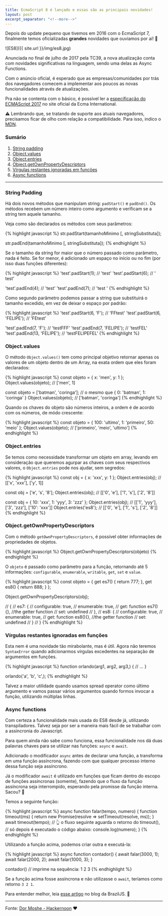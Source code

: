 ```yaml
---
title: EcmaScript 8 é lançado e essas são as principais novidades!
layout: post
excerpt_separator: "<!--more-->"
---
```


Depois do update pequeno que tivemos em 2016 com o EcmaScript 7, finalmente temos oficializadas **grandes** novidades que ouviamos por aí! 🎉

<!--more-->

![ES8]({{ site.url }}/img/es8.jpg)

Anunciada no final de julho de 2017 pela TC39, a nova atualização conta com novidades significativas na linguagem, sendo uma delas as Async Functions.

Com o anúncio oficial, é esperado que as empresas/comunidades por trás dos navegadores comecem a implementar aos poucos as novas funcionalidades através de atualizações.

Pra não se contenta com o básico, é possível ler a <a href="http://www.ecma-international.org/memento/presentation.htm" target="_blank">especificação do ECMAScript 2017</a> no site oficial da Ecma International.

⚠️  Lembrando que, se tratando de suporte aos atuais navegadores, precisamos ficar de olho com relação a compatibilidade. Para isso, indico o <a href="https://developer.mozilla.org/en-US/Add-ons/WebExtensions/Browser_support_for_JavaScript_APIs" target="_blank">MDN</a>.

### Sumário
1. [String padding](#string-padding)
1. [Object.values](#objectvalues)
1. [Object.entries](#objectentries) 
1. [Object.getOwnPropertyDescriptors](#objectgetownpropertydescriptors)
1. [Vírgulas restantes ignoradas em funções](#vírgulas-restantes-ignoradas-em-funções)
1. [Async functions](#async-functions)

___

### String Padding
Há dois novos métodos que manipulam string: `padStart()` e `padEnd()`. Os métodos recebem um número inteiro como argumento e verificam se a string tem aquele tamanho. 

Veja como são declarados os métodos com seus parâmetros:

{% highlight javascript %}
str.padStart(tamanhoMinimo [, stringSubstituta]);

str.padEnd(tamanhoMinimo [, stringSubstituta]);
{% endhighlight %}

Se o tamanho da string for maior que o número passado como parâmetro, nada é feito. Se for menor, é adicionado um espaço no início ou no fim (por isso duas funções diferentes):

{% highlight javascript %}
'test'.padStart(1);   // 'test'
'test'.padStart(6);   // '  test'

'test'.padEnd(4); // 'test'
'test'.padEnd(7); // 'test   '
{% endhighlight %}

Como segundo parâmetro podemos passar a string que substituirá o tamanho excedido, em vez de deixar o espaço por padrão:

{% highlight javascript %}
'test'.padStart(6, 'F');      // 'FFtest'
'test'.padStart(6, 'FELIPE'); // 'FEtest'

'test'.padEnd(7, 'F');        // 'testFFF'
'test'.padEnd(7, 'FELIPE');   // 'testFEL'
'test'.padEnd(13, 'FELIPE');  // 'testFELIPEFEL'
{% endhighlight %}

### Object.values
O método `Object.values()` tem como principal objetivo retornar apenas os valores de um objeto dentro de um Array, na exata ordem que eles foram declarados:

{% highlight javascript %}
const objeto = { x: 'men', y: 1 };
Object.values(objeto); // ['men', 1]

const  objeto = ['batman', 'coringa']; // o mesmo que { 0: 'batman', 1: 'coringa' }
Object.values(objeto); // ['batman', 'coringa']
{% endhighlight %}

Quando os chaves do objeto são números inteiros, a ordem é de acordo com os números, de módo crescente:

{% highlight javascript %}
	const objeto = { 100: 'ultimo', 1: 'primeiro', 50: 'meio' };
	Object.values(objeto); // ['primeiro', 'meio', 'ultimo']
{% endhighlight %}

### Object.entries
Se temos como necessidade transformar um objeto em array, levando em consideração que queremos agurpar as chaves com seus respectivos valores, o `Object.entries` pode nos ajudar, sem segredos:

{% highlight javascript %}
const obj = { x: 'xxx', y: 1 };
Object.entries(obj); // [['x', 'xxx'], ['y', 1]]

const obj = ['e', 's', '8'];
Object.entries(obj); // [['0', 'e'], ['1', 's'], ['2', '8']]

const obj = { 10: 'xxx', 1: 'yyy', 3: 'zzz' };
Object.entries(obj); // [['1', 'yyy'], ['3', 'zzz'], ['10': 'xxx']]
Object.entries('es8'); // [['0', 'e'], ['1', 's'], ['2', '8']]
{% endhighlight %}

### Object.getOwnPropertyDescriptors
Com o método `getOwnPropertyDescriptors`, é possível obter informações de propriedades de objetos.

{% highlight javascript %}
Object.getOwnPropertyDescriptors(objeto)
{% endhighlight %}

O `objeto` é passado como parâmetro para a função, retornando até 5 informações: `configurable`, `enumerable`, `writable`, `get`, `set` e `value`.

{% highlight javascript %}
const objeto = { 
  get es7() { return 777; },
  get es8() { return 888; }
};

Object.getOwnPropertyDescriptors(obj);

// {
//   es7: {
//     configurable: true,
//     enumerable: true,
//     get: function es7(){}, //the getter function
//     set: undefined
//   },
//   es8: {
//     configurable: true,
//     enumerable: true,
//     get: function es8(){}, //the getter function
//     set: undefined
//   }
// }
{% endhighlight %}

### Vírgulas restantes ignoradas em funções
Esta nem é uma novidade tão mirabolante, mas é útil. Agora não teremos `SyntaxError` quando adicionarmos vírgulas excedentes na separação de argumentos em funções.

{% highlight javascript %}
function orlando(arg1, arg2, arg3,) {
  // ...
}

orlando('a', 'b', 'c',);
{% endhighlight %}

Talvez a maior utilidade quando usamos spread operator como último argumento e vamos passar vários argumentos quando formos invocar a função, utilizando múltiplas linhas.

### Async functions
Com certeza a funcionalidade mais usada do ES8 desde já, utilizando transpiladores. Talvez seja por ser a maneira mais fácil de se trabalhar com a assincronia do Javascript. 

Para quem ainda não sabe como funciona, essa funcionalidade nos dá duas palavras chaves para se utilizar nas funções: `async` e `await`. 

Adicionado o modificador `async` antes de declarar uma função, a transforma em uma função assíncrona, fazendo com que qualquer processo interno dessa função seja assíncrono.

Já o modificador `await` é utilizado em funções que ficam dentro do escopo de funções assíncronas (somente), fazendo que o fluxo  da função assíncrona seja interrompido, esperando pela promisse da função interna. Sacou? 🤔

Temos a seguinte função:

{% highlight javascript %}
async function falar(tempo, numero) {
  function timeout(ms) {
    return new Promise(resolve => setTimeout(resolve, ms));
  }
  await timeout(tempo); 
  // 👆 o fluxo seguinte aguarda o retorno do timeout(),
  // só depois é executado o código abaixo:
  console.log(numero);
}
{% endhighlight %}

Utilizando a função acima, podemos criar outra e executá-la:

{% highlight javascript %}
async function contador() {
  await falar(3000, 1);
  await falar(2000, 2);
  await falar(1000, 3);
}

contador() // imprime na sequência: 1 2 3
{% endhighlight %}

Se a função acima fosse assíncrona e não utilizasse o `await`, teríamos como retorno `3 2 1`.

Para entender melhor, leia <a href="https://braziljs.org/blog/async-await-js-assincronamente-sincrono/" target="_blank">esse artigo</a> no blog da BrazilJS. 💛

___

Fonte: <a href="https://hackernoon.com/es8-was-released-and-here-are-its-main-new-features-ee9c394adf66" target="_blank">Dor Moshe - Hackernoon</a> ❤️